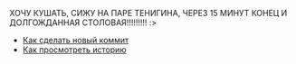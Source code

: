 ХОЧУ КУШАТЬ, СИЖУ НА ПАРЕ ТЕНИГИНА, ЧЕРЕЗ 15 МИНУТ КОНЕЦ И ДОЛГОЖДАННАЯ СТОЛОВАЯ!!!!!!!!! :>
- [Как сделать новый коммит](./commit_help.md)
- [Как просмотреть историю](./log_help.md)
